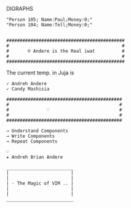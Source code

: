 DIGRAPHS

    "Person 105; Name:Paul;Money:0;"
    "Person 104; Name:Tell;Money:0;"


    ############################################
    #                                          #
    #       © Andere is the Real iwat          #
    #                                          #
    ############################################

   The current temp. in Juja is  

    ✓ Andreh Andere
    ✓ Candy Mashisia

    ###########################################
    #                                         #
    #              ♡                          #
    #                                         #
    ###########################################

    → Understand Components
    → Write Components
    → Repeat Components

    ♡ 
    ★ Andreh Brian Andere 
    
    _________________________
    |                       |
    |                       |
    | · The Magic of VIM .. |
    |                       |
    |                       |
    _________________________











   

    

